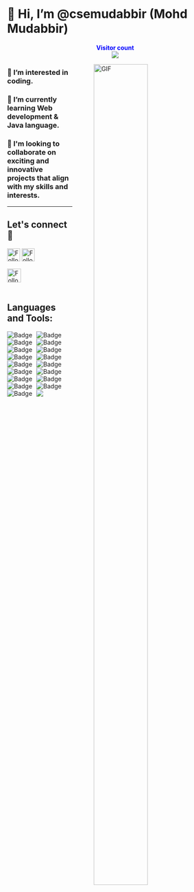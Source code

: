 # 👋 Hi, I’m @csemudabbir (Mohd Mudabbir) 
<p align="center"> 
  <b style="color: blue;  ">Visitor count</b>
  <br>
  <a style="" href="https://github.com/csemudabbir">
  <img src="https://profile-counter.glitch.me/csemudabbir/count.svg" />
  </a>
</p>
<a style="" href="https://github.com/csemudabbir">
<img align="right" alt="GIF" src="https://i.giphy.com/media/L1R1tvI9svkIWwpVYr/giphy.webp" width="50%" height="70%" style="margin:0 50px;">
</a>

### 👀 I’m interested in coding. 

### 🌱 I’m currently learning Web development & Java language. 

### 💞️ I'm looking to collaborate on exciting and innovative projects that align with my skills and interests.

---

##  Let's connect :speech_balloon:
<!-- [![Twitter Badge](https://img.shields.io/badge/-@xyz-1ca0f1?style=flat-square&labelColor=1ca0f1&logo=twitter&logoColor=white)](https://twitter.com/) --> 
[<img src="https://img.shields.io/badge/-Mudabbir-blue?style=for-the-badge&logo=Linkedin&logoColor=white" height="30" title="Follow me" />](https://www.linkedin.com/in/mohd-mudabbir/)
[<img src="https://img.shields.io/badge/-csemudabbir@gmail.com-c14438?style=for-the-badge&logo=Gmail&logoColor=white" height="30" title="Follow me" />](mailto:csemudabbir@gmail.com) 
<!--[<img src="https://img.shields.io/badge/-@NA-e4405f?style=for-the-badge&labelColor=f94877&logo=instagram&logoColor=white" height="30" title="Follow me" />](https://www.instagram.com/NA/) -->
[<img src="https://img.shields.io/github/followers/csemudabbir?label=csemudabbir&style=social" height="32" title="Follow me" />](https://github.com/csemudabbir) 
</br></br>

</div>

## Languages and Tools:
<span> 
  <a href="https://github.com/csemudabbir">
<!--  <img alt="Badge" style="float: left; margin-right: 10px;"  src="https://img.shields.io/badge/dart-%230175C2.svg?&style=for-the-badge&logo=dart&logoColor=white"/>    -->
<!-- <img alt="Badge" style="float: left; margin-right: 10px;"  src ="https://img.shields.io/badge/Flutter-%2302569B.svg?&style=for-the-badge&logo=flutter&logoColor=white"/>    -->
<img alt="Badge" style="float: left; margin-right: 10px;"  src="https://img.shields.io/badge/html5%20-%23E34F26.svg?&style=for-the-badge&logo=html5&logoColor=white"/>    
<img alt="Badge" style="float: left; margin-right: 10px;"  src="https://img.shields.io/badge/css3%20-%231572B6.svg?&style=for-the-badge&logo=css3&logoColor=white"/>        
<!--  <img alt="Badge" style="float: left; margin-right: 10px;"  src ="https://img.shields.io/badge/Jupyter_Notebook%20-%23F37626.svg?&style=for-the-badge&logo=jupyter&logoColor=white"/>    -->
<img alt="Badge" style="float: left; margin-right: 10px;"  src="https://img.shields.io/badge/javascript%20-%23323330.svg?&style=for-the-badge&logo=javascript&logoColor=%23F7DF1E"/> 
<img alt="Badge" style="float: left; margin-right: 10px;" src="https://img.shields.io/badge/react%20-%2320232a.svg?&style=for-the-badge&logo=react&logoColor=%2361DAFB"/>
    <img alt="Badge" style="float: left; margin-right: 10px;"  src="https://img.shields.io/badge/material-ui%20-%23F05033.svg?&style=for-the-badge&logo=material-ui&logoColor=white"/>
<img alt="Badge" style="float: left; margin-right: 10px;"  src="https://img.shields.io/badge/node.js%20-%2343853D.svg?&style=for-the-badge&logo=node.js&logoColor=white"/>  
<img alt="Badge" style="float: left; margin-right: 10px;"  src="https://img.shields.io/badge/express.js%20-light.svg?&style=for-the-badge&logo=express&logoColor=white"/>
<img alt="Badge" style="float: left; margin-right: 10px;"  src="https://img.shields.io/badge/bootstrap%20-%23563D7C.svg?&style=for-the-badge&logo=bootstrap&logoColor=white"/>    
<img alt="Badge" style="float: left; margin-right: 10px;" src="https://img.shields.io/badge/tailwind-%2300ADD8.svg?&style=for-the-badge&logo=tailwindcss&logoColor=white"/>
<img alt="Badge" style="float: left; margin-right: 10px;"  src ="https://img.shields.io/badge/MongoDB-%234ea94b.svg?&style=for-the-badge&logo=mongodb&logoColor=white"/> 
<img alt="Badge" style="float: left; margin-right: 10px;"  src="https://img.shields.io/badge/mysql%20-grey.svg?&style=for-the-badge&logo=mysql&logoColor=white"/>
<img alt="Badge" style="float: left; margin-right: 10px;"  src="https://img.shields.io/badge/git%20-%23F05033.svg?&style=for-the-badge&logo=git&logoColor=white"/>    
<img alt="Badge" style="float: left; margin-right: 10px;"  src="https://img.shields.io/badge/github%20-white.svg?&style=for-the-badge&logo=github&logoColor=white"/>
<img alt="Badge" style="float: left; margin-right: 10px;"  src="https://img.shields.io/badge/netlify-purple.svg?style=for-the-badge&logo=netlify&logoColor=#00C7B7"/>
<img alt="Badge" style="float: left; margin-right: 10px;"  src="https://img.shields.io/badge/vercel-blue.svg?style=for-the-badge&logo=vercel&logoColor=white"/>
<img alt="Badge" style="float: left; margin-right: 10px;" src="http://img.shields.io/badge/-java-yellow?style=for-the-badge&logo=java&logoColor=white"/>
<img alt="Badge" style="float: left; margin-right: 10px;" src="https://img.shields.io/badge/python%20-%2314354C.svg?&style=for-the-badge&logo=python&logoColor=white"/>
<!--  <img alt="Badge" style="float: left; margin-right: 10px;"  src="https://img.shields.io/badge/flask%20-%23000.svg?&style=for-the-badge&logo=flask&logoColor=white"/>    -->
<!--  <img alt="Badge" style="float: left; margin-right: 10px;"  src="https://img.shields.io/badge/shell_script%20-%23121011.svg?&style=for-the-badge&logo=gnu-bash&logoColor=white"/>   -->
<!--  <img alt="Badge" style="float: left; margin-right: 10px;"  src="https://img.shields.io/badge/OpenCV%20-%23FFBB00.svg?&style=for-the-badge&logo=Canonical&logoColor=white"/>    -->
<!-- <img src="https://img.shields.io/badge/-C++-black?style=for-the-badge&logo=c%2B%2B&logoColor=blue" style="margin:5px" /> -->
<!-- <img src="https://img.shields.io/badge/-C%23-black?style=for-the-badge&logo=c-sharp&logoColor=green" style="margin:5px" /> -->
<!-- <img src="http://img.shields.io/badge/-lua-black?style=for-the-badge&logo=lua&logoColor=blue" style="margin:5px" /> -->
<!-- <img src="http://img.shields.io/badge/-c-black?style=for-the-badge&logo=c&logoColor=white" style="margin:5px" /> -->
    </a>
</span>
<br>

<!--
---
Major Project
-------------

Airbnb Project <br>
Live link 	-> https://airbnb-major-project-jack.onrender.com <br>
Github link 	-> https://github.com/akashdeep023/Airbnb_Project (Private Complete) <br>
Github link	-> https://github.com/akashdeep023/MAJOR_PROJECT (Public UnComplete)

Food Plaza <br>
Live link	-> https://food-plaza-jack.netlify.app/ <br>
Github link	-> 

Netflix Gpt <br>
Live link 	-> https://netflix-gpt-jack.firebaseapp.com/ || https://netflix-gpt-jack.netlify.app/ <br>
Github link	-> 

Mini Major Project
------------------

Weather Widget <br>
Live link 	-> https://weather-widget-jack.netlify.app/ <br>
Github link 	-> https://github.com/akashdeep023/Weather_Widget (Public Complete)

SimonSay Game Js <br>
Live link 	-> https://akashdeep023.github.io/SimonSay_Game/ <br>
Github link 	-> https://github.com/akashdeep023/SimonSay_Game (Public Complete)

Amazon Clone <br>
Live link 	-> https://akashdeep023.github.io/Amazon-Clone/ <br>
Github link 	-> https://github.com/akashdeep023/Amazon-Clone (Publick Complete)

Spotify Clone <br>
Live link 	-> https://akashdeep023.github.io/Spotify-Clone/ <br>
Github link 	-> https://github.com/akashdeep023/Spotify-Clone (Public Complete) 	(Not Responsive)

WhatApp Chat <br>
Live link 	->  <br>
Github link	-> 

ToDo Game Redux <br>
Live link 	->  https://todo-list-jack.netlify.app/ <br>
Github link 	-> https://github.com/akashdeep023/ToDo-List-Redux

ToDo Game React <br>
Live link 	-> https://task-list-jack.netlify.app/ <br>
Github link 	-> https://github.com/akashdeep023/ToDo-List-React (Public Complete)

ToDo Game Js <br>
Live link 	-> https://akashdeep023.github.io/ToDo_Game/ <br>
Github link 	-> https://github.com/akashdeep023/ToDo_Game_Js (Public Complete)

Lottery Game <br>
Live link 	-> https://lottery-game-jack.netlify.app/ <br>
Github link 	-> https://github.com/akashdeep023/Lottery-Game (Public Complete)

Small Project
-------------

Css Mini Project <br>
Live link 	-> https://akashdeep023.github.io/CSS-Mini-Project/ <br>
Github link 	-> https://github.com/akashdeep023/CSS-Mini-Project (Public Complete)

Insta Story Js <br>
Live link 	-> https://akashdeep023.github.io/Insta_Story_Js/  <br>
Github link 	-> https://github.com/akashdeep023/Insta_Story_Js (Public Complete)

Card Project Js <br>
Live link 	-> https://akashdeep023.github.io/Card_Project_Js/ <br>
Github link 	-> https://github.com/akashdeep023/Card_Project_Js (Public Complete)

-->

</br></br>

<a href="https://github.com/csemudabbir">
  <img src="https://imgur.com/rilHVxA.png"/>
</a>